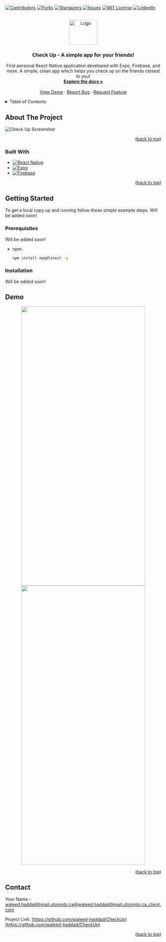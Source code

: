 <!-- Improved compatibility of back to top link: See: https://github.com/othneildrew/Best-README-Template/pull/73 -->
<a name="readme-top"></a>
<!--
*** Thanks for checking out the Best-README-Template. If you have a suggestion
*** that would make this better, please fork the repo and create a pull request
*** or simply open an issue with the tag "enhancement".
*** Don't forget to give the project a star!
*** Thanks again! Now go create something AMAZING! :D
-->



<!-- PROJECT SHIELDS -->
<!--
*** I'm using markdown "reference style" links for readability.
*** Reference links are enclosed in brackets [ ] instead of parentheses ( ).
*** See the bottom of this document for the declaration of the reference variables
*** for contributors-url, forks-url, etc. This is an optional, concise syntax you may use.
*** https://www.markdownguide.org/basic-syntax/#reference-style-links
-->
[![Contributors][contributors-shield]][contributors-url]
[![Forks][forks-shield]][forks-url]
[![Stargazers][stars-shield]][stars-url]
[![Issues][issues-shield]][issues-url]
[![MIT License][license-shield]][license-url]
[![LinkedIn][linkedin-shield]][linkedin-url]



<!-- PROJECT LOGO -->
<br />
<div align="center">
  <a href="https://github.com/waleed-haddad/CheckUp">
    <img src="assets/React-icon.svg.png" alt="Logo" width="90" height="80">
  </a>

<h3 align="center">Check Up - A simple app for your friends!</h3>

  <p align="center">
    First personal React-Native application developed with Expo, Firebase, and more. A simple, clean app which helps you check up on the friends closest to you!
    <br />
    <a href="https://github.com/waleed-haddad/CheckUp"><strong>Explore the docs »</strong></a>
    <br />
    <br />
    <a href="https://github.com/waleed-haddad/CheckUp">View Demo</a>
    ·
    <a href="https://github.com/waleed-haddad/CheckUp/issues">Report Bug</a>
    ·
    <a href="https://github.com/waleed-haddad/CheckUp/issues">Request Feature</a>
  </p>
</div>


<!-- TABLE OF CONTENTS -->
<details>
  <summary>Table of Contents</summary>
  <ol>
    <li>
      <a href="#about-the-project">About The Project</a>
      <ul>
        <li><a href="#built-with">Built With</a></li>
      </ul>
    </li>
    <li>
      <a href="#getting-started">Getting Started</a>
      <ul>
        <li><a href="#prerequisites">Prerequisites</a></li>
        <li><a href="#installation">Installation</a></li>
      </ul>
    </li>
    <li>
       <a href="#Demo">Demo</a>
    </li>
    <li>
      <a href="#Contact">Contact</a>
    </li>
  </ol>
</details>

<!-- ABOUT THE PROJECT -->
## About The Project

![Check Up Screenshot][product-screenshot]

<p align="right">(<a href="#readme-top">back to top</a>)</p>


### Built With

* [![React Native][ReactNative.js]][ReactNative-url]
* [![Expo][Expo.js]][Expo-url]
* [![Firebase][Firebase.]][Firebase-url]


<p align="right">(<a href="#readme-top">back to top</a>)</p>



<!-- GETTING STARTED -->
## Getting Started

To get a local copy up and running follow these simple example steps.
Will be added soon!

### Prerequisites

Will be added soon!
* npm
  ```sh
  npm install npm@latest -g
  ```

### Installation

Will be added soon!


<!-- USAGE EXAMPLES -->
## Demo
<p align="center">
  <img src="Demo/IMG_6679.PNG" width="400" height="900"> 
  <img src="Demo/IMG_6678.PNG" width="400" height="900">
</p>

<p align="right">(<a href="#readme-top">back to top</a>)</p>


<!-- CONTACT -->
## Contact

Your Name - waleed.haddad@mail.utoronto.ca@waleed.haddad@mail.utoronto.ca_client.com

Project Link: [https://github.com/waleed-haddad/CheckUp](https://github.com/waleed-haddad/CheckUp)

<p align="right">(<a href="#readme-top">back to top</a>)</p>

<!-- MARKDOWN LINKS & IMAGES -->
<!-- https://www.markdownguide.org/basic-syntax/#reference-style-links -->
[contributors-shield]: https://img.shields.io/github/contributors/waleed-haddad/CheckUp.svg?style=for-the-badge
[contributors-url]: https://github.com/waleed-haddad/CheckUp/graphs/contributors
[forks-shield]: https://img.shields.io/github/forks/waleed-haddad/CheckUp.svg?style=for-the-badge
[forks-url]: https://github.com/waleed-haddad/CheckUp/network/members
[stars-shield]: https://img.shields.io/github/stars/waleed-haddad/CheckUp.svg?style=for-the-badge
[stars-url]: https://github.com/waleed-haddad/CheckUp/stargazers
[issues-shield]: https://img.shields.io/github/issues/waleed-haddad/CheckUp.svg?style=for-the-badge
[issues-url]: https://github.com/waleed-haddad/CheckUp/issues
[license-shield]: https://img.shields.io/github/license/waleed-haddad/CheckUp.svg?style=for-the-badge
[license-url]: https://github.com/waleed-haddad/CheckUp/blob/master/LICENSE.txt
[linkedin-shield]: https://img.shields.io/badge/-LinkedIn-black.svg?style=for-the-badge&logo=linkedin&colorB=555
[linkedin-url]: https://www.linkedin.com/in/waleed-haddad
[product-screenshot]: Demo/IMG_6674.PNG
[Next.js]: https://img.shields.io/badge/next.js-000000?style=for-the-badge&logo=nextdotjs&logoColor=white
[Next-url]: https://nextjs.org/
[React.js]: https://img.shields.io/badge/React-20232A?style=for-the-badge&logo=react&logoColor=61DAFB
[React-url]: https://reactjs.org/
[ReactNative.js]: https://img.shields.io/badge/react_native-%2320232a.svg?style=for-the-badge&logo=react&logoColor=%2361DAFB
[ReactNative-url]: https://reactnative.dev/
[Expo.js]: https://img.shields.io/badge/expo-1C1E24?style=for-the-badge&logo=expo&logoColor=#D04A37
[Expo-url]: https://expo.dev/
[Firebase.]: https://img.shields.io/badge/firebase-%23039BE5.svg?style=for-the-badge&logo=firebase
[Firebase-url]: https://firebase.google.com/


